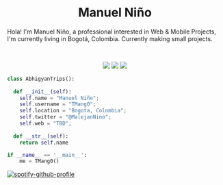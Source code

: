 <h1 align="center">
  <b>Manuel Niño</b>
</h1>

Hola! I'm Manuel Niño, a professional interested in Web & Mobile Projects, I'm currently living in Bogotá, Colombia. Currently making small projects.

<br>

<p>
<div align="center">
  <img src="https://img.shields.io/badge/-HTML-c58545?style=for-the-badge&logo=html5&logoColor=c58545&labelColor=282828">
  <img src="https://img.shields.io/badge/-CSS-d1a01f?style=for-the-badge&logo=css3&logoColor=d1a01f&labelColor=282828">
  <img src="https://img.shields.io/badge/-Python-98b982?style=for-the-badge&logo=python&logoColor=98b982&labelColor=282828">
</div>
</p>

```python
class AbhigyanTrips():
    
  def __init__(self):
    self.name = "Manuel Niño";
    self.username = "TMang0";
    self.location = "Bogota, Colombia";
    self.twitter = "@MalejanNino";
    self.web = "TBD";
  
  def __str__(self):
    return self.name

if __name__ == '__main__':
    me = TMang0()
```

[![spotify-github-profile](https://spotify-github-profile.vercel.app/api/view?uid=22tzlppkewmiaq5xfjwxl3taq&cover_image=true&theme=default&show_offline=false&background_color=121212&interchange=false)](https://github.com/kittinan/spotify-github-profile)

<!--
<div align="center">
  <a href="https://open.spotify.com/user/22tzlppkewmiaq5xfjwxl3taq">
    <img src="https://spotify-readme-theta-virid.vercel.app/api?scan=true&theme=dark" width="240px">
  </a>
</div>
-->

